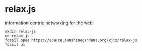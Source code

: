 # relax.js

information-centric networking for the web

```
mkdir relax-js
cd relax-js
fossil open https://source.sunshinegardens.org/xjix/relax-js
fossil ui
```

